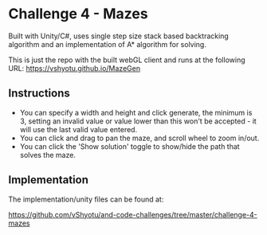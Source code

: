# Challenge 4 - Mazes

Built with Unity/C#, uses single step size stack based backtracking algorithm and an implementation of A* algorithm for solving.

This is just the repo with the built webGL client and runs at the following URL:
https://vshyotu.github.io/MazeGen

## Instructions

* You can specify a width and height and click generate, the minimum is 3, setting an invalid value or value lower than this won't be accepted - it will use the last valid value entered.
* You can click and drag to pan the maze, and scroll wheel to zoom in/out.
* You can click the 'Show solution' toggle to show/hide the path that solves the maze.

## Implementation

The implementation/unity files can be found at:

https://github.com/vShyotu/and-code-challenges/tree/master/challenge-4-mazes